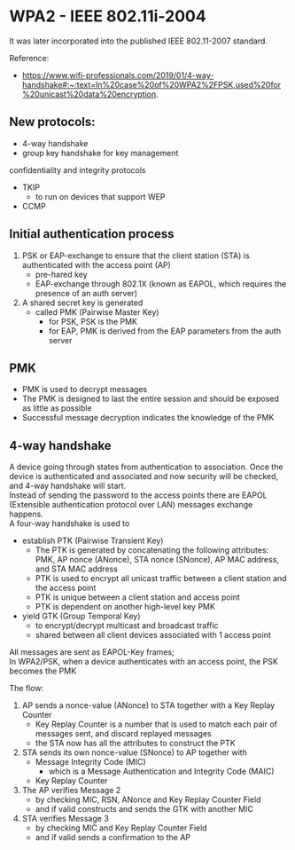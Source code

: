 # WPA2 - IEEE 802.11i-2004
It was later incorporated into the published IEEE 802.11-2007 standard.

Reference:
- https://www.wifi-professionals.com/2019/01/4-way-handshake#:~:text=In%20case%20of%20WPA2%2FPSK,used%20for%20unicast%20data%20encryption.

## New protocols:
- 4-way handshake
- group key handshake
for key management

confidentiality and integrity protocols
- TKIP
    - to run on devices that support WEP
- CCMP

## Initial authentication process
1. PSK or EAP-exchange to ensure that the client station (STA) is authenticated with the access point (AP)
    - pre-hared key
    - EAP-exchange through 802.1X (known as EAPOL, which requires the presence of an auth server)
2. A shared secret key is generated
    - called PMK (Pairwise Master Key)
        - for PSK, PSK is the PMK
        - for EAP, PMK is derived from the EAP parameters from the auth server

## PMK
- PMK is used to decrypt messages
- The PMK is designed to last the entire session and should be exposed as little as possible
- Successful message decryption indicates the knowledge of the PMK

## 4-way handshake
A device going through states from authentication to association. Once the device is authenticated and associated and now security will be checked, and 4-way handshake will start. <br/>
Instead of sending the password to the access points there are EAPOL (Extensible authentication protocol over LAN) messages exchange happens. <br/>
A four-way handshake is used to 
- establish PTK (Pairwise Transient Key)
    - The PTK is generated by concatenating the following attributes: PMK, AP nonce (ANonce), STA nonce (SNonce), AP MAC address, and STA MAC address
    - PTK is used to encrypt all unicast traffic between a client station and the access point
    - PTK is unique between a client station and access point
    - PTK is dependent on another high-level key PMK
- yield GTK (Group Temporal Key)
    - to encrypt/decrypt multicast and broadcast traffic
    - shared between all client devices associated with 1 access point

All messages are sent as EAPOL-Key frames; <br/>
In WPA2/PSK, when a device authenticates with an access point, the PSK becomes the PMK

The flow:
1. AP sends a nonce-value (ANonce) to STA together with a Key Replay Counter
    - Key Replay Counter is a number that is used to match each pair of messages sent, and discard replayed messages
    - the STA now has all the attributes to construct the PTK
2. STA sends its own nonce-value (SNonce) to AP together with 
    - Message Integrity Code (MIC)
        - which is a Message Authentication and Integrity Code (MAIC)
    - Key Replay Counter
3. The AP verifies Message 2
    - by checking MIC, RSN, ANonce and Key Replay Counter Field
    - and if valid constructs and sends the GTK with another MIC
4. STA verifies Message 3
    - by checking MIC and Key Replay Counter Field
    - and if valid sends a confirmation to the AP
